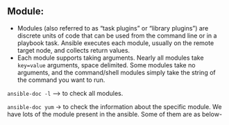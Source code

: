 ## Module:

- Modules (also referred to as “task plugins” or “library plugins”) are discrete units of code that can be used from the command line or in a playbook task. Ansible executes each module, usually on the remote target node, and collects return values.
- Each module supports taking arguments. Nearly all modules take ```key=value``` arguments, space delimited. Some modules take no arguments, and the command/shell modules simply take the string of the command you want to run.

```ansible-doc -l``` –> to check all modules.

```ansible-doc yum``` -> to check the information about the specific module. We have lots of the module present in the ansible. Some of them are as below-
